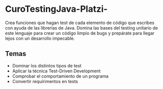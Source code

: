 # CuroTestingJava-Platzi-
Crea funciones que hagan test de cada elemento de código que escribes con ayuda de las librerías de Java. Domina las bases del testing unitario de este lenguaje para crear un código limpio de bugs y prepárate para llegar lejos con un desarrollo impecable.

## Temas

- Dominar los distintos tipos de test
- Aplicar la técnica Test-Driven Development
- Comprobar el comportamiento de un programa
- Convertir requirimentos en tests
